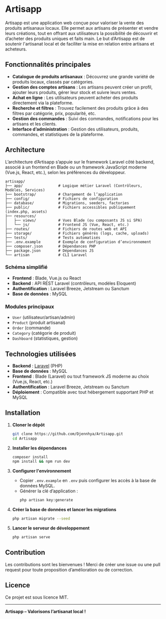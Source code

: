 # Artisapp

Artisapp est une application web conçue pour valoriser la vente des produits artisanaux locaux. Elle permet aux artisans de présenter et vendre leurs créations, tout en offrant aux utilisateurs la possibilité de découvrir et d’acheter des produits uniques et faits main. Le but d’Artisapp est de soutenir l'artisanat local et de faciliter la mise en relation entre artisans et acheteurs.

## Fonctionnalités principales

- **Catalogue de produits artisanaux** : Découvrez une grande variété de produits locaux, classés par catégories.
- **Gestion des comptes artisans** : Les artisans peuvent créer un profil, ajouter leurs produits, gérer leur stock et suivre leurs ventes.
- **Achat en ligne** : Les utilisateurs peuvent acheter des produits directement via la plateforme.
- **Recherche et filtres** : Trouvez facilement des produits grâce à des filtres par catégorie, prix, popularité, etc.
- **Gestion des commandes** : Suivi des commandes, notifications pour les artisans et les clients.
- **Interface d’administration** : Gestion des utilisateurs, produits, commandes, et statistiques de la plateforme.

## Architecture

L’architecture d’Artisapp s’appuie sur le framework Laravel côté backend, associé à un frontend en Blade ou un framework JavaScript moderne (Vue.js, React, etc.), selon les préférences du développeur.

```
artisapp/
├── app/                # Logique métier Laravel (Contrôleurs, Modèles, Services)
├── bootstrap/          # Chargement de l’application
├── config/             # Fichiers de configuration
├── database/           # Migrations, seeders, factories
├── public/             # Fichiers accessibles publiquement (index.php, assets)
├── resources/
│   ├── views/          # Vues Blade (ou composants JS si SPA)
│   └── js/             # Frontend JS (Vue, React, etc.)
├── routes/             # Fichiers de routes web et API
├── storage/            # Fichiers générés (logs, cache, uploads)
├── tests/              # Tests automatisés
├── .env.example        # Exemple de configuration d’environnement
├── composer.json       # Dépendances PHP
├── package.json        # Dépendances JS
└── artisan             # CLI Laravel
```

### Schéma simplifié

- **Frontend** : Blade, Vue.js ou React
- **Backend** : API REST Laravel (contrôleurs, modèles Eloquent)
- **Authentification** : Laravel Breeze, Jetstream ou Sanctum
- **Base de données** : MySQL

### Modules principaux

- `User` (utilisateur/artisan/admin)
- `Product` (produit artisanal)
- `Order` (commande)
- `Category` (catégorie de produit)
- `Dashboard` (statistiques, gestion)

## Technologies utilisées

- **Backend** : [Laravel](https://laravel.com/) (PHP)
- **Base de données** : MySQL
- **Frontend** : Blade (Laravel) ou tout framework JS moderne au choix (Vue.js, React, etc.)
- **Authentification** : Laravel Breeze, Jetstream ou Sanctum
- **Déploiement** : Compatible avec tout hébergement supportant PHP et MySQL

## Installation

1. **Cloner le dépôt**
   ```bash
   git clone https://github.com/Djennhya/Artisapp.git
   cd Artisapp
   ```

2. **Installer les dépendances**
   ```bash
   composer install
   npm install && npm run dev
   ```

3. **Configurer l'environnement**
   - Copier `.env.example` en `.env` puis configurer les accès à la base de données MySQL.
   - Générer la clé d’application :
     ```bash
     php artisan key:generate
     ```

4. **Créer la base de données et lancer les migrations**
   ```bash
   php artisan migrate --seed
   ```

5. **Lancer le serveur de développement**
   ```bash
   php artisan serve
   ```

## Contribution

Les contributions sont les bienvenues ! Merci de créer une issue ou une pull request pour toute proposition d’amélioration ou de correction.

## Licence

Ce projet est sous licence MIT.

---

**Artisapp – Valorisons l’artisanat local !**
```
